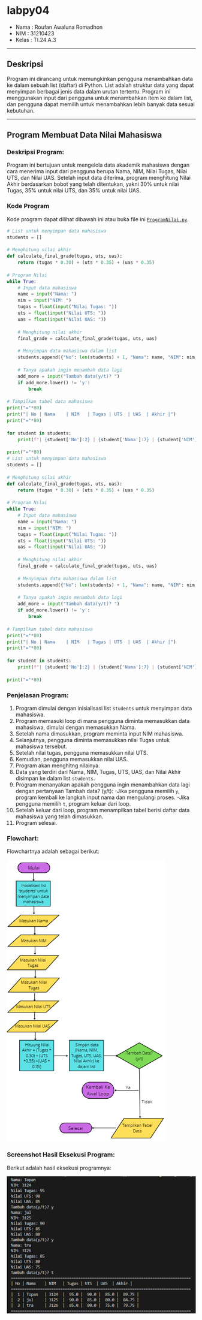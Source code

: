 # labpy04

- Nama : Roufan Awaluna Romadhon
- NIM : 31210423
- Kelas : TI.24.A.3

---

## Deskripsi
Program ini dirancang untuk memungkinkan pengguna menambahkan data ke dalam sebuah list (daftar) di Python. List adalah struktur data yang dapat menyimpan berbagai jenis data dalam urutan tertentu. Program ini menggunakan input dari pengguna untuk menambahkan item ke dalam list, dan pengguna dapat memilih untuk menambahkan lebih banyak data sesuai kebutuhan.

---

## Program Membuat Data Nilai Mahasiswa

### Deskripsi Program:
Program ini bertujuan untuk mengelola data akademik mahasiswa dengan cara menerima input dari pengguna berupa Nama, NIM, Nilai Tugas, Nilai UTS, dan Nilai UAS. Setelah input data diterima, program menghitung Nilai Akhir berdasarkan bobot yang telah ditentukan, yakni 30% untuk nilai Tugas, 35% untuk nilai UTS, dan 35% untuk nilai UAS.

### Kode Program
Kode program dapat dilihat dibawah ini atau buka file ini [`ProgramNilai.py`](ProogramNilai.py).
```python
# List untuk menyimpan data mahasiswa
students = []

# Menghitung nilai akhir
def calculate_final_grade(tugas, uts, uas):
    return (tugas * 0.30) + (uts * 0.35) + (uas * 0.35)

# Program Nilai
while True:
    # Input data mahasiswa
    name = input("Nama: ")
    nim = input("NIM: ")
    tugas = float(input("Nilai Tugas: "))
    uts = float(input("Nilai UTS: "))
    uas = float(input("Nilai UAS: "))
    
    # Menghitung nilai akhir
    final_grade = calculate_final_grade(tugas, uts, uas)
    
    # Menyimpan data mahasiswa dalam list
    students.append({"No": len(students) + 1, "Nama": name, "NIM": nim, "Tugas": tugas, "UTS": uts, "UAS": uas, "Akhir": final_grade})
    
    # Tanya apakah ingin menambah data lagi
    add_more = input("Tambah data(y/t)? ")
    if add_more.lower() != 'y':
        break

# Tampilkan tabel data mahasiswa
print("="*80)
print("| No | Nama    | NIM   | Tugas | UTS  | UAS  | Akhir |")
print("="*80)

for student in students:
    print(f"| {student['No']:2} | {student['Nama']:7} | {student['NIM']:5} | {student['Tugas']:5} | {student['UTS']:5} | {student['UAS']:5} | {student['Akhir']:6.2f} |")

print("="*80)
# List untuk menyimpan data mahasiswa
students = []

# Menghitung nilai akhir
def calculate_final_grade(tugas, uts, uas):
    return (tugas * 0.30) + (uts * 0.35) + (uas * 0.35)

# Program Nilai
while True:
    # Input data mahasiswa
    name = input("Nama: ")
    nim = input("NIM: ")
    tugas = float(input("Nilai Tugas: "))
    uts = float(input("Nilai UTS: "))
    uas = float(input("Nilai UAS: "))
    
    # Menghitung nilai akhir
    final_grade = calculate_final_grade(tugas, uts, uas)
    
    # Menyimpan data mahasiswa dalam list
    students.append({"No": len(students) + 1, "Nama": name, "NIM": nim, "Tugas": tugas, "UTS": uts, "UAS": uas, "Akhir": final_grade})
    
    # Tanya apakah ingin menambah data lagi
    add_more = input("Tambah data(y/t)? ")
    if add_more.lower() != 'y':
        break

# Tampilkan tabel data mahasiswa
print("="*80)
print("| No | Nama    | NIM   | Tugas | UTS  | UAS  | Akhir |")
print("="*80)

for student in students:
    print(f"| {student['No']:2} | {student['Nama']:7} | {student['NIM']:5} | {student['Tugas']:5} | {student['UTS']:5} | {student['UAS']:5} | {student['Akhir']:6.2f} |")

print("="*80)
```

### Penjelasan Program:
1. Program dimulai dengan inisialisasi list `students` untuk menyimpan data mahasiswa.
2. Program memasuki loop di mana pengguna diminta memasukkan data mahasiswa, dimulai dengan memasukkan Nama.
3. Setelah nama dimasukkan, program meminta input NIM mahasiswa.
4. Selanjutnya, pengguna diminta memasukkan nilai Tugas untuk mahasiswa tersebut.
5. Setelah nilai tugas, pengguna memasukkan nilai UTS.
6. Kemudian, pengguna memasukkan nilai UAS.
7. Program akan menghitng nilainya.
8. Data yang terdiri dari Nama, NIM, Tugas, UTS, UAS, dan Nilai Akhir disimpan ke dalam list `students`.
9. Program menanyakan apakah pengguna ingin menambahkan data lagi dengan pertanyaan Tambah data? (y/t):
   -Jika pengguna memilih `y`, program kembali ke langkah input nama dan mengulangi proses.
   -Jika pengguna memilih `t`, program keluar dari loop.
10. Setelah keluar dari loop, program menampilkan tabel berisi daftar data mahasiswa yang telah dimasukkan.
11. Program selesai.

### Flowchart:
Flowchartnya adalah sebagai berikut:

![Flowchart](image/flowchart.png)

### Screenshot Hasil Eksekusi Program:
Berikut adalah hasil eksekusi programnya:

![Screenshot](image/screenshot.png)
